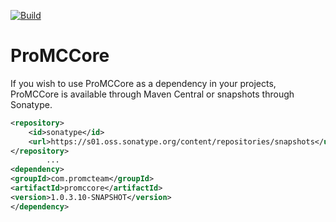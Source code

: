 [![Build](https://github.com/promcteam/promccore/actions/workflows/publish.yml/badge.svg?branch=dev)](https://github.com/promcteam/promccore/packages/1129377)

# ProMCCore

If you wish to use ProMCCore as a dependency in your projects, ProMCCore is available through Maven Central
or snapshots through Sonatype.

```xml
<repository>
    <id>sonatype</id>
    <url>https://s01.oss.sonatype.org/content/repositories/snapshots</url>
</repository>
        ...
<dependency>
<groupId>com.promcteam</groupId>
<artifactId>promccore</artifactId>
<version>1.0.3.10-SNAPSHOT</version>
</dependency>
```